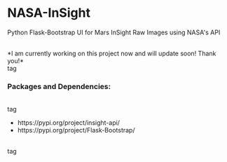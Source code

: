 # NASA-InSight
Python Flask-Bootstrap UI for Mars InSight Raw Images using NASA's API

<br /> 
*I am currently working on this project now and will update soon! Thank you!*
<br /> tag

### Packages and Dependencies: 
<br /> tag
<ul>
  <li>https://pypi.org/project/insight-api/</li>
  <li>https://pypi.org/project/Flask-Bootstrap/</li>
</ul>
<br /> tag

